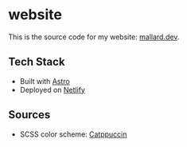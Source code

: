 # website

This is the source code for my website: [mallard.dev](https://mallard.dev).

## Tech Stack

- Built with [Astro](https://astro.build/)
- Deployed on [Netlify](https://www.netlify.com/)

## Sources

- SCSS color scheme: [Catppuccin](https://github.com/catppuccin)

